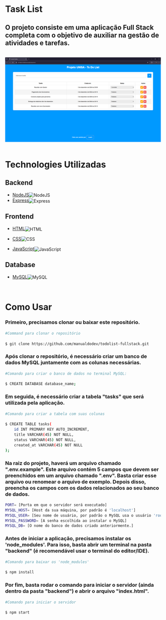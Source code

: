# Task List

## O projeto consiste em uma aplicação Full Stack completa com o objetivo de auxiliar na gestão de atividades e tarefas.

<br>
 <img align="center" src="/Lista de Tarefas - Google Chrome 03_12_2024 20_14_58.png" />

<br>
<br>

 
# Technologies Utilizadas

## Backend


- <a href="https://nodejs.org/en/"> NodeJS</a><img align="center" alt="NodeJS" height="20" width="30" src="https://cdn.jsdelivr.net/gh/devicons/devicon/icons/nodejs/nodejs-original.svg">
- <a href="https://expressjs.com/">Express</a><img align="center" alt="Express" height="20" width="30" src="https://cdn.jsdelivr.net/gh/devicons/devicon/icons/express/express-original.svg">

## Frontend

- <a href="https://www.w3schools.com/html/">HTML</a><img align="center" alt="HTML" height="20" width="30" src="https://cdn.jsdelivr.net/gh/devicons/devicon/icons/html5/html5-original.svg">

- <a href="https://www.w3schools.com/css/">CSS</a><img align="center" alt="CSS" height="20" width="30" src="https://cdn.jsdelivr.net/gh/devicons/devicon/icons/css3/css3-original.svg">

- <a href="https://www.javascript.com/">JavaScript</a><img align="center" alt="JavaScript" height="20" width="30" src="https://cdn.jsdelivr.net/gh/devicons/devicon/icons/javascript/javascript-original.svg">

## Database

- <a href="https://www.mysql.com/">MySQL</a><img align="center" alt="MySQL" height="20" width="30" src="https://cdn.jsdelivr.net/gh/devicons/devicon/icons/mysql/mysql-original.svg">

<br>

# Como Usar

### Primeiro, precisamos clonar ou baixar este repositório.

```bash
#Command para clonar o repositório

$ git clone https://github.com/manualdodev/todolist-fullstack.git
```

### Após clonar o repositório, é necessário criar um banco de dados MySQL juntamente com as colunas necessárias.

```bash
#Comando para criar o banco de dados no terminal MySQL:

$ CREATE DATABASE database_name;
```

### Em seguida, é necessário criar a tabela "tasks" que será utilizada pela aplicação.


```bash
#Comando para criar a tabela com suas colunas

$ CREATE TABLE tasks(
    id INT PRIMARY KEY AUTO_INCREMENT,
    title VARCHAR(45) NOT NULL,
    status VARCHAR(45) NOT NULL,
    created_at VARCHAR(45) NOT NULL
);
```

### Na raiz do projeto, haverá um arquivo chamado ".env.example". Este arquivo contém 5 campos que devem ser preenchidos em um arquivo chamado ".env". Basta criar esse arquivo ou renomear o arquivo de exemplo. Depois disso, preencha os campos com os dados relacionados ao seu banco de dados.

```bash
PORT= [Porta em que o servidor será executado]
MYSQL_HOST= [Host da sua máquina, por padrão é 'localhost']
MYSQL_USER= [Seu nome de usuário, por padrão o MySQL usa o usuário 'root']
MYSQL_PASSWORD= [A senha escolhida ao instalar o MySQL]
MYSQL_DB= [O nome do banco de dados criado anteriormente.]
```

### Antes de iniciar a aplicação, precisamos instalar os 'node_modules'. Para isso, basta abrir um terminal na pasta "backend" (é recomendável usar o terminal do editor/IDE).

```bash
#Comando para baixar os 'node_modules'

$ npm install
```

### Por fim, basta rodar o comando para iniciar o servidor (ainda dentro da pasta "backend") e abrir o arquivo "index.html".

```bash
#Comando para iniciar o servidor

$ npm start
```

